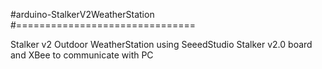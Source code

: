 #arduino-StalkerV2WeatherStation
#===============================

Stalker v2 Outdoor WeatherStation using SeeedStudio Stalker v2.0 board and XBee to communicate with PC


